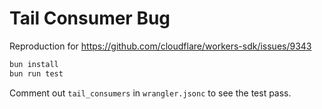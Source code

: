 # Tail Consumer Bug

Reproduction for https://github.com/cloudflare/workers-sdk/issues/9343

```bash
bun install
bun run test
```

Comment out `tail_consumers` in `wrangler.jsonc` to see the test pass.
